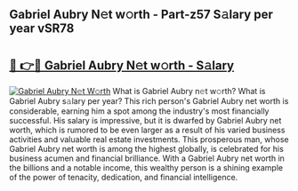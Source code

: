 ## Gabriel Aubry N𝚎t w𝚘rth - Part-z57 S𝚊lary per year vSR78

# <h2><a href="http://gc3vzdr.nevu.top/?p=Gabriel+Aubry">🔗 👉🔴 Gabriel Aubry N𝚎t w𝚘rth - S𝚊lary</a></h2>

[![Gabriel Aubry N𝚎t W𝚘rth](https://i.imgur.com/Oavwk0R.jpeg)](http://gc3vzdr.nevu.top/?p=Gabriel+Aubry)
What is Gabriel Aubry n𝚎t w𝚘rth? What is Gabriel Aubry s𝚊lary per year?
This rich person's Gabriel Aubry net worth is considerable, earning him a spot among the industry's most financially successful. His salary is impressive, but it is dwarfed by Gabriel Aubry net worth, which is rumored to be even larger as a result of his varied business activities and valuable real estate investments. This prosperous man, whose Gabriel Aubry net worth is among the highest globally, is celebrated for his business acumen and financial brilliance. With a Gabriel Aubry net worth in the billions and a notable income, this wealthy person is a shining example of the power of tenacity, dedication, and financial intelligence.

